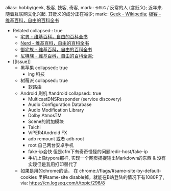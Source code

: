alias:: hobby/geek, 极客, 技客, 奇客,
mark:: `卡BUG` / 反常的人 (含贬义); 近年来. 随着互联网文化兴起. 其贬义的成分正在减少;
mark:: [Geek - Wikipedia](https://en.wikipedia.org/wiki/Geek); [极客 - 维基百科，自由的百科全书](https://zh.wikipedia.org/zh-cn/%E6%9E%81%E5%AE%A2)
  - Related
    collapsed:: true
    - [宅男 - 维基百科，自由的百科全书](https://zh.wikipedia.org/zh-cn/%E5%AE%85%E7%94%B7)
    - [Nerd - 维基百科，自由的百科全书](https://zh.wikipedia.org/zh-cn/Nerd)
    - [御宅族 - 维基百科，自由的百科全书](https://zh.wikipedia.org/zh-cn/%E5%BE%A1%E5%AE%85%E6%97%8F)
    - [尼特族 - 維基百科，自由的百科全書](https://zh.wikipedia.org/wiki/%E5%B0%BC%E7%89%B9%E6%97%8F);
- [[Issue]]
  - 黑苹果
    collapsed:: true
    - ing 科技
  - 树莓派
    collapsed:: true
    - 软路由
  - Android 刷机 #android
    collapsed:: true
    - MulticastDNSResponder (service discovery)
    - Audio Configuration Database
    - Audio Modification Library
    - Dolby AtmosTM
    - Scene的附加模块
    - Taichi
    - ViPER4Android FX
    - adb remount 或者 adb root
    - root 自己两台安卓手机
    - fake-ip会快 但是cfm下有奇奇怪怪的问题redir-host/fake-ip
    - 手机上像typora那样, 实现一个网页捕捉输出Markdown的东西 & 没有实现但是我用打印替代了
  - 如果是用的chrome的话， 在 chrome://flags/\#same-site-by-default-cookies 里把same-site disable掉，就能在B站登陆的情况下有1080P了, via: https://cn.logseq.com/t/topic/296/8